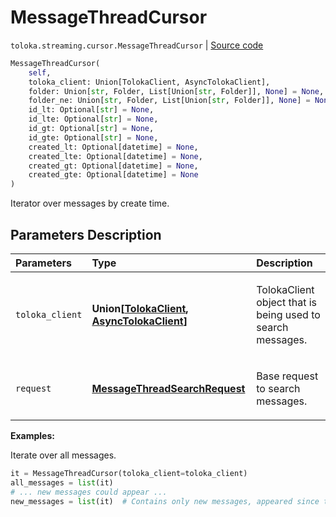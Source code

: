 # MessageThreadCursor
`toloka.streaming.cursor.MessageThreadCursor` | [Source code](https://github.com/Toloka/toloka-kit/blob/v1.1.0.post1/src/streaming/cursor.py#L403)

```python
MessageThreadCursor(
    self,
    toloka_client: Union[TolokaClient, AsyncTolokaClient],
    folder: Union[str, Folder, List[Union[str, Folder]], None] = None,
    folder_ne: Union[str, Folder, List[Union[str, Folder]], None] = None,
    id_lt: Optional[str] = None,
    id_lte: Optional[str] = None,
    id_gt: Optional[str] = None,
    id_gte: Optional[str] = None,
    created_lt: Optional[datetime] = None,
    created_lte: Optional[datetime] = None,
    created_gt: Optional[datetime] = None,
    created_gte: Optional[datetime] = None
)
```

Iterator over messages by create time.

## Parameters Description

| Parameters | Type | Description |
| :----------| :----| :-----------|
`toloka_client`|**Union\[[TolokaClient](toloka.client.TolokaClient.md), [AsyncTolokaClient](toloka.async_client.client.AsyncTolokaClient.md)\]**|<p>TolokaClient object that is being used to search messages.</p>
`request`|**[MessageThreadSearchRequest](toloka.client.search_requests.MessageThreadSearchRequest.md)**|<p>Base request to search messages.</p>

**Examples:**

Iterate over all messages.

```python
it = MessageThreadCursor(toloka_client=toloka_client)
all_messages = list(it)
# ... new messages could appear ...
new_messages = list(it)  # Contains only new messages, appeared since the previous call.
```
